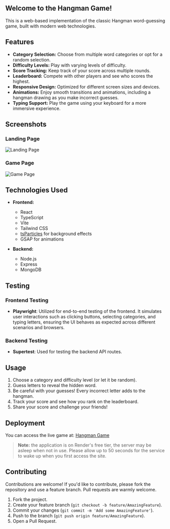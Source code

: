 ## Welcome to the Hangman Game! 
This is a web-based implementation of the classic Hangman word-guessing game, built with modern web technologies.

## Features

- **Category Selection:** Choose from multiple word categories or opt for a random selection.
- **Difficulty Levels:** Play with varying levels of difficulty.
- **Score Tracking:** Keep track of your score across multiple rounds.
- **Leaderboard:** Compete with other players and see who scores the highest.
- **Responsive Design:** Optimized for different screen sizes and devices.
- **Animations:** Enjoy smooth transitions and animations, including a hangman drawing as you make incorrect guesses.
- **Typing Support:** Play the game using your keyboard for a more immersive experience.

## Screenshots

### Landing Page
![Landing Page](https://github.com/user-attachments/assets/5707ab0c-12a6-4147-a055-3feecffc26bd)


### Game Page
![Game Page](https://github.com/user-attachments/assets/0bbad4a8-fb81-475a-a393-8732fb249282)


## Technologies Used

- **Frontend:**
  - React
  - TypeScript
  - Vite
  - Tailwind CSS
  - [tsParticles](https://github.com/matteobruni/tsparticles) for background effects
  - GSAP for animations

- **Backend:**
  - Node.js
  - Express
  - MongoDB

## Testing

### Frontend Testing
- **Playwright**: Utilized for end-to-end testing of the frontend. It simulates user interactions such as clicking buttons, selecting categories, and typing letters, ensuring the UI behaves as expected across different scenarios and browsers.

### Backend Testing
- **Supertest**: Used for testing the backend API routes.


## Usage

1. Choose a category and difficulty level (or let it be random).
2. Guess letters to reveal the hidden word.
3. Be careful with your guesses! Every incorrect letter adds to the hangman.
4. Track your score and see how you rank on the leaderboard.
5. Share your score and challenge your friends!

## Deployment

You can access the live game at: [Hangman Game](https://hangman-ftuw.onrender.com)
> **Note:** the application is on Render's free tier, the server may be asleep when not in use. Please allow up to 50 seconds for the service to wake up when you first access the site.

## Contributing

Contributions are welcome! If you'd like to contribute, please fork the repository and use a feature branch. Pull requests are warmly welcome.

1. Fork the project.
2. Create your feature branch (`git checkout -b feature/AmazingFeature`).
3. Commit your changes (`git commit -m 'Add some AmazingFeature'`).
4. Push to the branch (`git push origin feature/AmazingFeature`).
5. Open a Pull Request.







